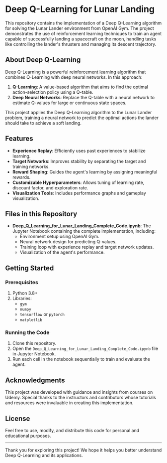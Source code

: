 # Deep Q-Learning for Lunar Landing

This repository contains the implementation of a Deep Q-Learning algorithm for solving the Lunar Lander environment from OpenAI Gym. The project demonstrates the use of reinforcement learning techniques to train an agent capable of successfully landing a spacecraft on the moon, handling tasks like controlling the lander's thrusters and managing its descent trajectory.

## About Deep Q-Learning

Deep Q-Learning is a powerful reinforcement learning algorithm that combines Q-Learning with deep neural networks. In this approach:

1. **Q-Learning**: A value-based algorithm that aims to find the optimal action-selection policy using a Q-table.
2. **Deep Neural Networks**: Replace the Q-table with a neural network to estimate Q-values for large or continuous state spaces.

This project applies the Deep Q-Learning algorithm to the Lunar Lander problem, training a neural network to predict the optimal actions the lander should take to achieve a soft landing.

## Features

- **Experience Replay**: Efficiently uses past experiences to stabilize learning.
- **Target Networks**: Improves stability by separating the target and training networks.
- **Reward Shaping**: Guides the agent's learning by assigning meaningful rewards.
- **Customizable Hyperparameters**: Allows tuning of learning rate, discount factor, and exploration rate.
- **Visualization Tools**: Includes performance graphs and gameplay visualization.

## Files in this Repository

- **Deep_Q_Learning_for_Lunar_Landing_Complete_Code.ipynb**: The Jupyter Notebook containing the complete implementation, including:
  - Environment setup using OpenAI Gym.
  - Neural network design for predicting Q-values.
  - Training loop with experience replay and target network updates.
  - Visualization of the agent's performance.

## Getting Started

### Prerequisites

1. Python 3.8+
2. Libraries:
   - `gym`
   - `numpy`
   - `tensorflow` or `pytorch`
   - `matplotlib`

### Running the Code

1. Clone this repository.
2. Open the `Deep_Q_Learning_for_Lunar_Landing_Complete_Code.ipynb` file in Jupyter Notebook.
3. Run each cell in the notebook sequentially to train and evaluate the agent.

## Acknowledgments

This project was developed with guidance and insights from courses on Udemy. Special thanks to the instructors and contributors whose tutorials and resources were invaluable in creating this implementation.

## License

Feel free to use, modify, and distribute this code for personal and educational purposes.

---
Thank you for exploring this project! We hope it helps you better understand Deep Q-Learning and its applications.

